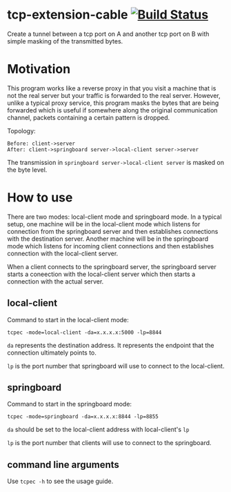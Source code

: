 # tcp-extension-cable [![Build Status](https://travis-ci.org/lxjhk/tcp-extension-cable.svg?branch=master)](https://travis-ci.org/lxjhk/tcp-extension-cable)
Create a tunnel between a tcp port on A and another tcp port on B with simple masking of the transmitted bytes.

# Motivation
This program works like a reverse proxy in that you visit a machine that is not the real server but your traffic is forwarded to the real server. However, unlike a typical proxy service, this program masks the bytes that are being forwarded which is useful if somewhere along the original communication channel, packets containing a certain pattern is dropped.

Topology:

```
Before: client->server
After: client->springboard server->local-client server->server
```

The transmission in `springboard server->local-client server` is masked on the byte level.


# How to use
There are two modes: local-client mode and springboard mode. In a typical setup, one machine will be in the local-client mode which listens for connection from the springboard server and then establishes connections with the destination server. Another machine will be in the springboard mode which listens for incoming client connections and then establishes connection with the local-client server. 

When a client connects to the springboard server, the springboard server starts a coneection with the local-client server which then starts a connection with the actual server.

## local-client

Command to start in the local-client mode:

```
tcpec -mode=local-client -da=x.x.x.x:5000 -lp=8844
```

`da` represents the destination address. It represents the endpoint that the connection ultimately points to.

`lp` is the port number that springboard will use to connect to the local-client.


## springboard

Command to start in the springboard mode:

```
tcpec -mode=springboard -da=x.x.x.x:8844 -lp=8855
```

`da` should be set to the local-client address with local-client's `lp`

`lp` is the port number that clients will use to connect to the springboard.

## command line arguments

Use `tcpec -h` to see the usage guide.

